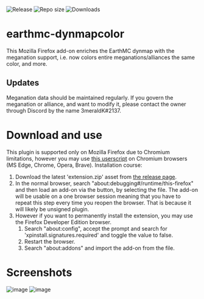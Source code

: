 ![Release](https://img.shields.io/github/v/release/3meraldK/earthmc-dynmapcolor) ![Repo size](https://img.shields.io/github/repo-size/3meraldK/earthmc-dynmapcolor) ![Downloads](https://img.shields.io/github/downloads/3meraldK/earthmc-dynmapcolor/total)

# earthmc-dynmapcolor
This Mozilla Firefox add-on enriches the EarthMC dynmap with the meganation support, i.e. now colors entire meganations/alliances the same color, and more. 

## Updates
Meganation data should be maintained regularly. If you govern the meganation or alliance, and want to modify it, please contact the owner through Discord by the name 3meraldK#2137.

# Download and use
This plugin is supported only on Mozilla Firefox due to Chromium limitations, however you may use [this userscript](https://github.com/32Vache/emc-map-colors) on Chromium browsers (MS Edge, Chrome, Opera, Brave). Installation course:

1. Download the latest 'extension.zip' asset from [the release page](https://github.com/3meraldK/earthmc-dynmapcolor/releases).
2. In the normal browser, search "about:debugging#/runtime/this-firefox" and then load an add-on via the button, by selecting the file. The add-on will be usable on a one browser session meaning that you have to repeat this step every time you reopen the browser. That is because it will likely be unsigned plugin.
3. However if you want to permanently install the extension, you may use the Firefox Developer Edition browser.
    1. Search "about:config", accept the prompt and search for 'xpinstall.signatures.required' and toggle the value to false.
    2. Restart the browser.
    3. Search "about:addons" and import the add-on from the file.

# Screenshots
![image](https://user-images.githubusercontent.com/48335651/153918902-67f8741d-323e-422e-ae39-fda503359b21.png)
![image](https://user-images.githubusercontent.com/48335651/153919033-70b78831-7d3a-4172-87d8-a5b774968c50.png)
